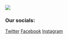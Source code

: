 ![](https://i.ibb.co/jwvn8Ph/800-1.png)

### Our socials:
[Twitter](https://twitter.com/enqluence)
[Facebook](https://facebook.com/groups/enqluence)
[Instagram](https://instagram.com/enqluencestudios)
